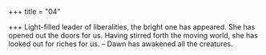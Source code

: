 +++
title = "04"

+++
Light-filled leader of liberalities, the bright one has appeared. She has  opened out the doors for us.
Having stirred forth the moving world, she has looked out for riches for  us. – Dawn has awakened all the creatures.
